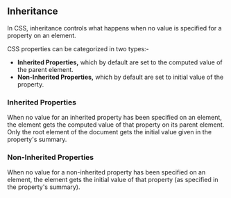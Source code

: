 ## Inheritance
In CSS, inheritance controls what happens when no value is specified for a property on an element.

CSS properties can be categorized in two types:-
- **Inherited Properties,** which by default are set to the computed value of the parent element.
- **Non-Inherited Properties,** which by default are set to initial value of the property.

### Inherited Properties
When no value for an inherited property has been specified on an element, the element gets the computed value of that property on its parent element. Only the root element of the document gets the initial value given in the property's summary.

### Non-Inherited Properties
When no value for a non-inherited property has been specified on an element, the element gets the initial value of that property (as specified in the property's summary).